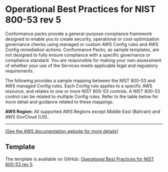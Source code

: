 # Operational Best Practices for NIST 800\-53 rev 5<a name="operational-best-practices-for-nist-800-53_rev_5"></a>

Conformance packs provide a general\-purpose compliance framework designed to enable you to create security, operational or cost\-optimization governance checks using managed or custom AWS Config rules and AWS Config remediation actions\. Conformance Packs, as sample templates, are not designed to fully ensure compliance with a specific governance or compliance standard\. You are responsible for making your own assessment of whether your use of the Services meets applicable legal and regulatory requirements\.

The following provides a sample mapping between the NIST 800\-53 and AWS managed Config rules\. Each Config rule applies to a specific AWS resource, and relates to one or more NIST 800\-53 controls\. A NIST 800\-53 control can be related to multiple Config rules\. Refer to the table below for more detail and guidance related to these mappings\.

**AWS Region:** All supported AWS Regions except Middle East \(Bahrain\) and AWS GovCloud (US).


****  
[\[See the AWS documentation website for more details\]](http://docs.aws.amazon.com/config/latest/developerguide/operational-best-practices-for-nist-800-53_rev_5.html)

## Template<a name="800-53_rev_5-conformance-pack-sample"></a>

The template is available on GitHub: [Operational Best Practices for NIST 800\-53 rev 5](https://github.com/awslabs/aws-config-rules/blob/master/aws-config-conformance-packs/Operational-Best-Practices-for-NIST-800-53-rev-5.yaml)\.
